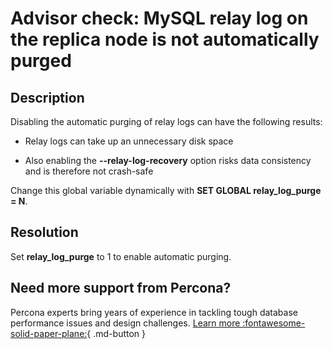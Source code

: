 # Advisor check: MySQL relay log on the replica node is not automatically purged

## Description

Disabling the automatic purging of relay logs can have the following results:

* Relay logs can take up an unnecessary disk space

* Also enabling the **--relay-log-recovery** option risks data consistency and is therefore not crash-safe

Change this global variable dynamically with **SET GLOBAL relay_log_purge = N**.

## Resolution

Set **relay_log_purge** to 1 to enable automatic purging.

## Need more support from Percona?

Percona experts bring years of experience in tackling tough database performance issues and design challenges.
[Learn more :fontawesome-solid-paper-plane:](https://per.co.na/subscribe){ .md-button }
